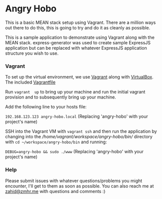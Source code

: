 # Angry Hobo

This is a basic MEAN stack setup using Vagrant. There are a million ways out
there to do this, this is going to try and do it as cleanly as possible.

This is a sample application to demonstrate using Vagrant along with the MEAN stack. express-generator was used to create sample ExpressJS application but can be replaced with whatever ExpressJS application structure you wish to use.

### Vagrant
To set up the virtual environment, we use [Vagrant](http://www.vagrantup.com/) along with [VirtualBox](https://www.virtualbox.org/). The included [Vagrantfile](blob/master/Vagrantfile)

Run `vagrant  up` to bring up your machine and run the initial vagrant provision and to subsequently bring up your machine.

Add the following line to your hosts file:

`192.168.123.123 angry-hobo.local` (Replacing 'angry-hobo' with your project's name)

SSH into the Vagrant VM with `vagrant ssh` and then run the application by changing into the */home/vagrant/workspace/angry-hobo/bin/* directory with `cd ~/workspace/angry-hobo/bin` and running:

`DEBUG=angry-hobo && sudo ./www` (Replacing 'angry-hobo' with your project's name)

### Help

Please submit issues with whatever questions/problems you might encounter, I'll get to them as soon as possible. You can also reach me at zahid@zmhr.me with questions and comments :)
